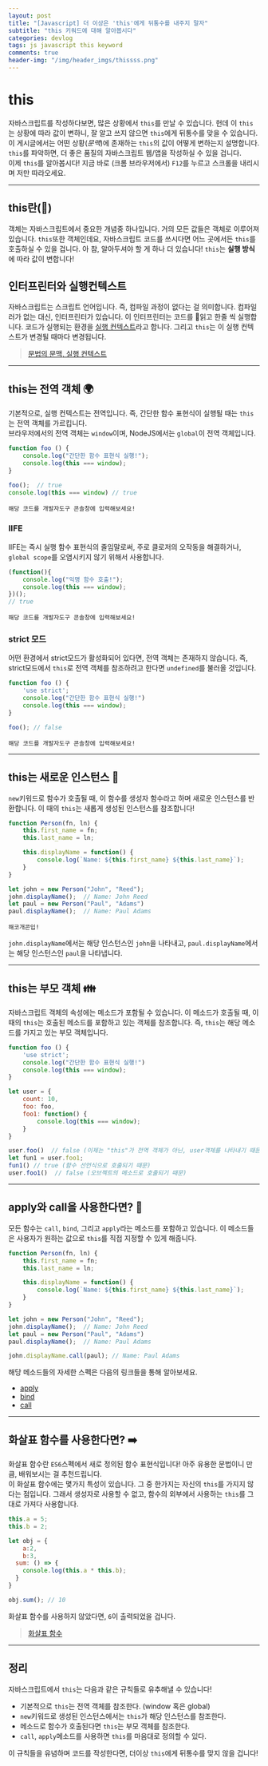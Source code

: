 ```yaml
---
layout: post
title: "[Javascript] 더 이상은 'this'에게 뒤통수를 내주지 말자"
subtitle: "this 키워드에 대해 알아봅시다"
categories: devlog
tags: js javascript this keyword 
comments: true
header-img: "/img/header_imgs/thissss.png"
---
```


# this

자바스크립트를 작성하다보면, 많은 상황에서 `this`를 만날 수 있습니다. 헌데 이 `this`는 상황에 따라 값이 변하니, 잘 알고 쓰지 않으면 `this`에게 뒤통수를 맞을 수 있습니다.  
이 게시글에서는 어떤 상황(_문맥_)에 존재하는 `this`의 값이 어떻게 변하는지 설명합니다. `this`를 파악하면, 더 좋은 품질의 자바스크립트 웹/앱을 작성하실 수 있을 겁니다.  
이제 `this`를 알아봅시다! 지금 바로 (크롬 브라우저에서) `F12`를 누르고 스크롤을 내리시며 저만 따라오세요.

------------

## this란(🥚)

객체는 자바스크립트에서 중요한 개념중 하나입니다. 거의 모든 값들은 객체로 이루어져있습니다. `this`또한 객체인데요, 자바스크립트 코드를 쓰시다면 어느 곳에서든 `this`를 호출하실 수 있을 겁니다. 아 참, 알아두셔야 할 게 하나 더 있습니다! `this`는 **실행 방식**에 따라 값이 변합니다!

## 인터프린터와 실행컨텍스트

자바스크립트는 스크립트 언어입니다. 즉, 컴파일 과정이 없다는 걸 의미합니다. 컴파일러가 없는 대신, 인터프린터가 있습니다. 이 인터프린터는 코드를 읽고 한줄 씩 실행합니다. 코드가 실행되는 환경을 [실행 컨텍스트](https://jong-hui.github.io/devlog/2019/11/13/execution-context/)라고 합니다. 그리고 `this`는 이 실행 컨텍스트가 변경될 때마다 변경됩니다.

> [문법의 문맥, 실행 컨텍스트](https://jong-hui.github.io/devlog/2019/11/13/execution-context/)

--------- 

## this는 전역 객체 🌍

기본적으로, 실행 컨텍스트는 전역입니다. 즉, 간단한 함수 표현식이 실행될 때는 `this`는 전역 객체를 가르킵니다.  
브라우저에서의 전역 객체는 `window`이며, NodeJS에서는 `global`이 전역 객체입니다.


```javascript
function foo () {
	console.log("간단한 함수 표현식 실행!");
	console.log(this === window); 
}

foo();	// true
console.log(this === window) // true
```
`해당 코드를 개발자도구 콘솔창에 입력해보세요!`

### IIFE

IIFE는 즉시 실행 함수 표현식의 줄임말로써, 주로 클로저의 오작동을 해결하거나, `global scope`를 오염시키지 않기 위해서 사용합니다.

```javascript
(function(){
	console.log("익명 함수 호출!");
	console.log(this === window);
})();
// true
```
`해당 코드를 개발자도구 콘솔창에 입력해보세요!`

### strict 모드

어떤 환경에서 strict모드가 활성화되어 있다면, 전역 객체는 존재하지 않습니다. 즉, strict모드에서 `this`로 전역 객체를 참조하려고 한다면 `undefined`를 불러올 것입니다.

```javascript
function foo () {
	'use strict';
	console.log("간단한 함수 표현식 실행!")
	console.log(this === window); 
}

foo(); // false
```
`해당 코드를 개발자도구 콘솔창에 입력해보세요!`

------------

## this는 새로운 인스턴스 🍔

`new`키워드로 함수가 호출될 때, 이 함수를 생성자 함수라고 하며 새로운 인스턴스를 반환합니다. 이 때의 `this`는 새롭게 생성된 인스턴스를 참조합니다!

```javascript
function Person(fn, ln) {
	this.first_name = fn;
	this.last_name = ln;

	this.displayName = function() {
		console.log(`Name: ${this.first_name} ${this.last_name}`);
	}
}

let john = new Person("John", "Reed");
john.displayName();  // Name: John Reed
let paul = new Person("Paul", "Adams")
paul.displayName();  // Name: Paul Adams
```
`해코개콘입!`

`john.displayName`에서는 해당 인스턴스인 `john`을 나타내고, `paul.displayName`에서는 해당 인스턴스인 `paul`을 나타냅니다.

------- 

## this는 부모 객체 👪

자바스크립트 객체의 속성에는 메소드가 포함될 수 있습니다. 이 메소드가 호출될 때, 이 때의 `this`는 호출된 메소드를 포함하고 있는 객체를 참조합니다. 즉, `this`는 해당 메소드를 가지고 있는 부모 객체입니다.

```javascript
function foo () {
	'use strict';
	console.log("간단한 함수 표현식 실행!")
	console.log(this === window); 
}

let user = {
	count: 10,
	foo: foo,
	foo1: function() {
		console.log(this === window);
	}
}

user.foo()  // false (이제는 "this"가 전역 객체가 아닌, user객체를 나타내기 때문)
let fun1 = user.foo1;
fun1() // true (함수 선언식으로 호출되기 때문)
user.foo1()  // false (오브젝트의 메소드로 호출되기 때문)
```

---------

## apply와 call을 사용한다면? 🚖

모든 함수는 `call`, `bind`, 그리고 `apply`라는 메소드를 포함하고 있습니다. 이 메소드들은 사용자가 원하는 값으로 `this`를 직접 지정할 수 있게 해줍니다.

```javascript
function Person(fn, ln) {
	this.first_name = fn;
	this.last_name = ln;

	this.displayName = function() {
		console.log(`Name: ${this.first_name} ${this.last_name}`);
	}
}

let john = new Person("John", "Reed");
john.displayName();  // Name: John Reed
let paul = new Person("Paul", "Adams")
paul.displayName();  // Name: Paul Adams

john.displayName.call(paul); // Name: Paul Adams
```

해당 메소드들의 자세한 스펙은 다음의 링크들을 통해 알아보세요.
- [apply](https://developer.mozilla.org/ko/docs/Web/JavaScript/Reference/Global_Objects/Function/apply)
- [bind](https://developer.mozilla.org/ko/docs/Web/JavaScript/Reference/Global_Objects/Function/bind)
- [call](https://developer.mozilla.org/ko/docs/Web/JavaScript/Reference/Global_Objects/Function/call)


--------

## 화살표 함수를 사용한다면? ➡️

화살표 함수란 `ES6`스펙에서 새로 정의된 함수 표현식입니다! 아주 유용한 문법이니 만큼, 배워보시는 걸 추천드립니다.  
이 화살표 함수에는 몇가지 특성이 있습니다. 그 중 한가지는 자신의 `this`를 가지지 않다는 점입니다. 그래서 생성자로 사용할 수 없고, 함수의 외부에서 사용하는 `this`를 그대로 가져다 사용합니다.


```javascript
this.a = 5;
this.b = 2;

let obj = {
	a:2,
	b:3,
  sum: () => {
    console.log(this.a * this.b);
  }
}

obj.sum(); // 10 
```

화살표 함수를 사용하지 않았다면, `6`이 출력되었을 겁니다.

> [화살표 함수](https://developer.mozilla.org/ko/docs/Web/JavaScript/Reference/Functions/%EC%95%A0%EB%A1%9C%EC%9A%B0_%ED%8E%91%EC%85%98)

--------

## 정리

자바스크립트에서 `this`는 다음과 같은 규칙들로 유추해낼 수 있습니다!

- 기본적으로 `this`는 전역 객체를 참조한다. (window 혹은 global)
- `new`키워드로 생성된 인스턴스에서는 `this`가 해당 인스턴스를 참조한다.
- 메소드로 함수가 호출된다면 `this`는 부모 객체를 참조한다.
- `call`, `apply`메소드를 사용하면 `this`를 마음대로 정의할 수 있다.

이 규칙들을 유념하며 코드를 작성한다면, 더이상 `this`에게 뒤통수를 맞지 않을 겁니다!
